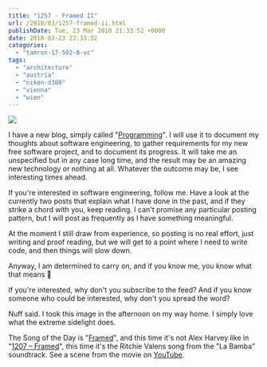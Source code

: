 ```yaml
---
title: "1257 - Framed II"
url: /2010/03/1257-framed-ii.html
publishDate: Tue, 23 Mar 2010 21:33:52 +0000
date: 2010-03-23 22:33:52
categories: 
  - "tamron-17-502-8-vc"
tags: 
  - "architecture"
  - "austria"
  - "nikon-d300"
  - "vienna"
  - "wien"
---
```

<a target="_blank" href="https://d25zfm9zpd7gm5.cloudfront.net/1200x1200/2010/20100323_165421_ps.jpg"><img src="https://d25zfm9zpd7gm5.cloudfront.net/0600x0600/2010/20100323_165421_ps.jpg" /></a>

I have a new blog, simply called "<a target="_blank" href="http://programming.manessinger.com/">Programming</a>". I will use it to document my thoughts about software engineering, to gather requirements for my new free software project, and to document its progress. It will take me an unspecified but in any case long time, and the result may be an amazing new technology or nothing at all. Whatever the outcome may be, I see interesting times ahead.

If you're interested in software engineering, follow me. Have a look at the currently two posts that explain what I have done in the past, and if they strike a chord with you, keep reading. I can't promise any particular posting pattern, but I will post as frequently as I have something meaningful.

At the moment I still draw from experience, so posting is no real effort, just writing and proof reading, but we will get to a point where I need to write code, and then things will slow down.

Anyway, I am determined to carry on, and if you know me, you know what that means 🙂

 If you're interested, why don't you subscribe to the feed? And if you know someone who could be interested, why don't you spread the word?

Nuff said. I took this image in the afternoon on my way home. I simply love what the extreme sidelight does.

The Song of the Day is "<a target="_blank" href="http://www.lyricsmode.com/lyrics/r/ritchie_valens/framed.html">Framed</a>", and this time it's not Alex Harvey like in "<a target="_blank" href="/2010/02/1207-framed.html">1207 – Framed</a>", this time it's the Ritchie Valens song from the "La Bamba" soundtrack. See a scene from the movie on <a target="_blank" href="http://www.youtube.com/watch?v=ZI970jmMuQE&feature=related">YouTube</a>.
